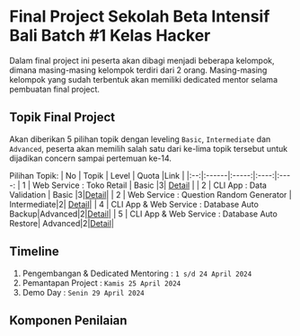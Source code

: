 
# Final Project Sekolah Beta Intensif Bali Batch #1 Kelas Hacker

Dalam final project ini peserta akan dibagi menjadi beberapa kelompok, dimana masing-masing kelompok terdiri dari 2 orang. Masing-masing kelompok yang sudah terbentuk akan memiliki dedicated mentor selama pembuatan final project. 

## Topik Final Project

Akan diberikan 5 pilihan topik dengan leveling `Basic`, `Intermediate` dan `Advanced`, peserta akan memilih salah satu dari ke-lima topik tersebut untuk dijadikan concern sampai pertemuan ke-14.

Pilihan Topik:
| No | Topik | Level | Quota |Link |
|:--:|:------|:-----:|:----:|:----:
| 1 | Web Service : Toko Retail | Basic |3| [Detail](https://github.com/btwedutech/kelas-beta-golang/blob/main/final-project/topik-1.md) |
| 2 |  CLI App : Data Validation | Basic |3|[Detail](https://github.com/btwedutech/kelas-beta-golang/final-project/topik-3.md)|
| 2 | Web Service : Question Random Generator | Intermediate|2| [Detail](https://github.com/btwedutech/kelas-beta-golang/final-project/topik-2.md)|
| 4 | CLI App & Web Service : Database Auto Backup|Advanced|2|[Detail](https://github.com/btwedutech/kelas-beta-golang/final-project/topik-3.md)|
| 5 | CLI App & Web Service : Database Auto Restore| Advanced|2|[Detail](https://github.com/btwedutech/kelas-beta-golang/final-project/topik-3.md)|


## Timeline

1. Pengembangan & Dedicated Mentoring : `1 s/d 24 April 2024`
2. Pemantapan Project : `Kamis 25 April 2024`
3. Demo Day : `Senin 29 April 2024`

## Komponen Penilaian




